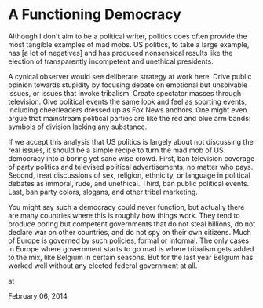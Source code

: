 # A Functioning Democracy
Although I don't aim to be a political writer, politics does often 
provide the most tangible examples of mad mobs. US politics, to take a 
large example, has [a lot of negatives] and has produced 
nonsensical results like the election of transparently incompetent and 
unethical presidents.

A cynical observer would see deliberate strategy at work here. Drive 
public opinion towards stupidity by focusing debate on emotional but 
unsolvable issues, or issues that invoke tribalism. Create spectator 
masses through television. Give political events the same look and feel 
as sporting events, including cheerleaders dressed up as Fox News 
anchors. One might even argue that mainstream political parties are like
 the red and blue arm bands: symbols of division lacking any substance.

If we accept this analysis that US politics is largely about not discussing the real issues, it should be a simple recipe to turn the mad
 mob of US democracy into a boring yet sane wise crowd. First, ban 
television coverage of party politics and televised political 
advertisements, no matter who pays. Second, treat discussions of sex, 
religion, ethnicity, or language in political debates as immoral, rude, 
and unethical. Third, ban public political events. Last, ban party 
colors, slogans, and other tribal marketing.

You might say such a democracy could never function, but actually 
there are many countries where this is roughly how things work. They 
tend to produce boring but competent governments that do not steal 
billions, do not declare war on other countries, and do not spy on their
 own citizens. Much of Europe is governed by such policies, formal or 
informal. The only cases in Europe where government starts to go mad is 
where tribalism gets added to the mix, like Belgium in certain seasons. 
But for the last year Belgium has worked well without any elected 
federal government at all.








at

February 06, 2014
















